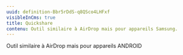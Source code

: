 ```yaml
---
uuid: definition-Bbr5rDdS-q8QSco4LHFxf
visibleInCms: true
title: Quickshare
contenu: Outil similaire à AirDrop mais pour appareils Samsung.
---
```

<!--StartFragment-->

Outil similaire à AirDrop mais pour appareils ANDROID

<!--EndFragment-->
